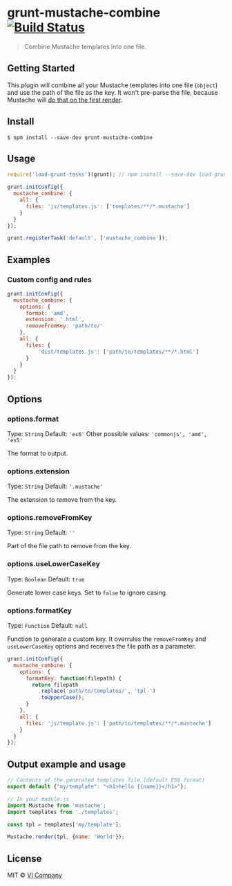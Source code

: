 # grunt-mustache-combine [![Build Status](https://travis-ci.org/vicompany/grunt-mustache-combine.svg?branch=master)](https://travis-ci.org/vicompany/grunt-mustache-combine)

> Combine Mustache templates into one file.

## Getting Started

This plugin will combine all your Mustache templates into one file (`object`) and use the path of the file as the key. It won't pre-parse the file, because Mustache will [do that on the first render](https://github.com/janl/mustache.js#pre-parsing-and-caching-templates).

## Install

```
$ npm install --save-dev grunt-mustache-combine
```

## Usage

```js
require('load-grunt-tasks')(grunt); // npm install --save-dev load-grunt-tasks

grunt.initConfig({
  mustache_combine: {
    all: {
      files: 'js/templates.js': ['templates/**/*.mustache']
    }
  }
});

grunt.registerTask('default', ['mustache_combine']);
```

## Examples

### Custom config and rules

```js
grunt.initConfig({
  mustache_combine: {
    options: {
      format: 'amd',
      extension: '.html',
      removeFromKey: 'path/to/'
    },
    all: {
      files: {
          'dist/templates.js': ['path/to/templates/**/*.html']
      }
    }
  }
});
```

## Options

### options.format
Type: `String`
Default: `'es6'`
Other possible values: `'commonjs', 'amd', 'es5'`

The format to output.

### options.extension
Type: `String`
Default: `'.mustache'`

The extension to remove from the key.

### options.removeFromKey
Type: `String`
Default: `''`

Part of the file path to remove from the key.

### options.useLowerCaseKey
Type: `Boolean`
Default: `true`

Generate lower case keys. Set to `false` to ignore casing.

### options.formatKey
Type: `Function`
Default: `null`

Function to generate a custom key. It overrules the `removeFromKey` and `useLowerCaseKey` options and receives the file path as a parameter.

```js
grunt.initConfig({
  mustache_combine: {
    options: {
      formatKey: function(filepath) {
        return filepath
          .replace('path/to/templates/', 'tpl-')
          .toUpperCase();
      }
    },
    all: {
      files: 'js/template.js': ['path/to/templates/**/*.mustache']
    }
  }
});
```

## Output example and usage

```js
// Contents of the generated templates file (default ES6 format)
export default {"my/template": "<h1>hello {{name}}</h1>"};

// In your module.js
import Mustache from 'mustache';
import templates from './templates';

const tpl = templates['my/template'];

Mustache.render(tpl, {name: 'World'});
```

## License

MIT © [VI Company](http://vicompany.nl)